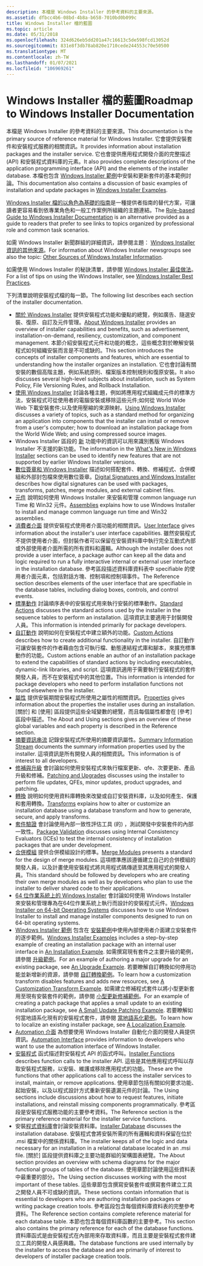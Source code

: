 ```yaml
---
description: 本檔是 Windows Installer 的參考資料的主要來源。
ms.assetid: dfbcc4b6-08bd-4b8a-b658-7010bd0b099c
title: Windows Installer 檔的藍圖
ms.topic: article
ms.date: 05/31/2018
ms.openlocfilehash: 324d626eb5dd201a47c16613c5de598fcd13052d
ms.sourcegitcommit: 831e8f3db78ab820e1710cede244553c70e50500
ms.translationtype: MT
ms.contentlocale: zh-TW
ms.lasthandoff: 01/07/2021
ms.locfileid: "106969261"
---
```

# <a name="roadmap-to-windows-installer-documentation"></a><span data-ttu-id="483c3-103">Windows Installer 檔的藍圖</span><span class="sxs-lookup"><span data-stu-id="483c3-103">Roadmap to Windows Installer Documentation</span></span>

<span data-ttu-id="483c3-104">本檔是 Windows Installer 的參考資料的主要來源。</span><span class="sxs-lookup"><span data-stu-id="483c3-104">This documentation is the primary source of reference material for Windows Installer.</span></span> <span data-ttu-id="483c3-105">它會提供安裝套件和安裝程式服務的相關資訊。</span><span class="sxs-lookup"><span data-stu-id="483c3-105">It provides information about installation packages and the installer service.</span></span> <span data-ttu-id="483c3-106">它也會提供應用程式開發介面的完整描述 (API) 和安裝程式資料庫的元素。</span><span class="sxs-lookup"><span data-stu-id="483c3-106">It also provides complete descriptions of the application programming interface (API) and the elements of the installer database.</span></span> <span data-ttu-id="483c3-107">本檔也包含 [Windows Installer 範例](windows-installer-examples.md)中安裝和更新套件的基本範例討論。</span><span class="sxs-lookup"><span data-stu-id="483c3-107">This documentation also contains a discussion of basic examples of installation and update packages in [Windows Installer Examples](windows-installer-examples.md).</span></span>

<span data-ttu-id="483c3-108">[Windows Installer 檔的以角色為基礎的指南](role-based-guide-to-windows-installer-documentation.md)是一種提供者指南的替代方案，可讓讀者更容易看到依專業角色和一般工作案例所組織的主題連結。</span><span class="sxs-lookup"><span data-stu-id="483c3-108">The [Role-based Guide to Windows Installer Documentation](role-based-guide-to-windows-installer-documentation.md) is an alternative provided as a guide to readers that prefer to see links to topics organized by professional role and common task scenarios.</span></span>

<span data-ttu-id="483c3-109">如需 Windows Installer 新聞群組的詳細資訊，請參閱主題： [Windows Installer 資訊的其他來源](other-sources-of-windows-installer-information.md)。</span><span class="sxs-lookup"><span data-stu-id="483c3-109">For information about Windows Installer newsgroups see also the topic: [Other Sources of Windows Installer Information](other-sources-of-windows-installer-information.md).</span></span>

<span data-ttu-id="483c3-110">如需使用 Windows Installer 的秘訣清單，請參閱 [Windows Installer 最佳做法](windows-installer-best-practices.md)。</span><span class="sxs-lookup"><span data-stu-id="483c3-110">For a list of tips on using the Windows Installer, see [Windows Installer Best Practices](windows-installer-best-practices.md).</span></span>

<span data-ttu-id="483c3-111">下列清單說明安裝程式檔的每一節。</span><span class="sxs-lookup"><span data-stu-id="483c3-111">The following list describes each section of the installer documentation.</span></span>

-   <span data-ttu-id="483c3-112">[關於 Windows Installer](about-windows-installer.md) 提供安裝程式功能和優點的總覽，例如廣告、隨選安裝、復原、自訂及元件管理。</span><span class="sxs-lookup"><span data-stu-id="483c3-112">[About Windows Installer](about-windows-installer.md) provides an overview of installer capabilities and benefits, such as advertisement, installation-on-demand, resiliency, customization, and component management.</span></span> <span data-ttu-id="483c3-113">本節介紹安裝程式元件和功能的概念，這些概念對於瞭解安裝程式如何組織安裝而言是不可或缺的。</span><span class="sxs-lookup"><span data-stu-id="483c3-113">This section introduces the concepts of installer components and features, which are essential to understanding how the installer organizes an installation.</span></span> <span data-ttu-id="483c3-114">它也會討論有關安裝的數個高階主題，例如系統原則、檔案版本控制規則和復原安裝。</span><span class="sxs-lookup"><span data-stu-id="483c3-114">It also discusses several high-level subjects about installation, such as System Policy, File Versioning Rules, and Rollback Installation.</span></span>
-   <span data-ttu-id="483c3-115">[使用 Windows Installer](using-windows-installer.md) 討論各種主題，例如將應用程式組織成元件的標準方法，安裝程式可從使用者的電腦安裝或移除這些元件;如何從 World Wide Web 下載安裝套件;以及使用壓縮的來源映射。</span><span class="sxs-lookup"><span data-stu-id="483c3-115">[Using Windows Installer](using-windows-installer.md) discusses a variety of topics, such as a standard method for organizing an application into components that the installer can install or remove from a user's computer; how to download an installation package from the World Wide Web; and using compressed source images.</span></span>
-   <span data-ttu-id="483c3-116">Windows Installer 區段的 [新](what-s-new-in-windows-installer.md) 功能中的資訊可以用來識別舊版 Windows Installer 不支援的新功能。</span><span class="sxs-lookup"><span data-stu-id="483c3-116">The information in the [What's New in Windows Installer](what-s-new-in-windows-installer.md) sections can be used to identify new features that are not supported by earlier Windows Installer versions.</span></span>
-   <span data-ttu-id="483c3-117">[數位簽章和 Windows Installer](digital-signatures-and-windows-installer.md) 描述如何搭配套件、轉換、修補程式、合併模組和外部封包檔來使用數位簽章。</span><span class="sxs-lookup"><span data-stu-id="483c3-117">[Digital Signatures and Windows Installer](digital-signatures-and-windows-installer.md) describes how digital signatures can be used with packages, transforms, patches, merge modules, and external cabinet files.</span></span>
-   <span data-ttu-id="483c3-118">[元件](assemblies.md) 說明如何使用 Windows Installer 來安裝和管理 common language run Time 和 Win32 元件。</span><span class="sxs-lookup"><span data-stu-id="483c3-118">[Assemblies](assemblies.md) explains how to use Windows Installer to install and manage common language run time and Win32 assemblies.</span></span>
-   <span data-ttu-id="483c3-119">[消費者介面](user-interface.md) 提供安裝程式使用者介面功能的相關資訊。</span><span class="sxs-lookup"><span data-stu-id="483c3-119">[User Interface](user-interface.md) gives information about the installer's user interface capabilities.</span></span> <span data-ttu-id="483c3-120">雖然安裝程式不提供使用者介面，但封裝作者可以保留在安裝資料庫中執行完全互動式內部或外部使用者介面所需的所有資料和邏輯。</span><span class="sxs-lookup"><span data-stu-id="483c3-120">Although the installer does not provide a user interface, a package author can keep all the data and logic required to run a fully interactive internal or external user interface in the installation database.</span></span> <span data-ttu-id="483c3-121">參考區段描述資料庫資料表中 specifiable 的使用者介面元素，包括對話方塊、控制項和控制項事件。</span><span class="sxs-lookup"><span data-stu-id="483c3-121">The Reference section describes elements of the user interface that are specifiable in the database tables, including dialog boxes, controls, and control events.</span></span>
-   <span data-ttu-id="483c3-122">[標準動作](standard-actions.md) 討論順序表中的安裝程式用來執行安裝的標準動作。</span><span class="sxs-lookup"><span data-stu-id="483c3-122">[Standard Actions](standard-actions.md) discusses the standard actions used by the installer in the sequence tables to perform an installation.</span></span> <span data-ttu-id="483c3-123">這項資訊主要適用于封裝開發人員。</span><span class="sxs-lookup"><span data-stu-id="483c3-123">This information is intended primarily for package developers.</span></span>
-   <span data-ttu-id="483c3-124">[自訂動作](custom-actions.md) 說明如何在安裝程式中建立額外的功能。</span><span class="sxs-lookup"><span data-stu-id="483c3-124">[Custom Actions](custom-actions.md) describes how to create additional functionality in the installer.</span></span> <span data-ttu-id="483c3-125">自訂動作可讓安裝套件的作者藉由包含可執行檔、動態連結程式庫和腳本，來擴充標準動作的功能。</span><span class="sxs-lookup"><span data-stu-id="483c3-125">Custom actions enable an author of an installation package to extend the capabilities of standard actions by including executables, dynamic-link libraries, and script.</span></span> <span data-ttu-id="483c3-126">這項資訊適用于需要執行安裝程式的套件開發人員，而不在安裝程式中的其他位置。</span><span class="sxs-lookup"><span data-stu-id="483c3-126">This information is intended for package developers who need to perform installation functions not found elsewhere in the installer.</span></span>
-   <span data-ttu-id="483c3-127">[屬性](properties.md) 提供安裝期間安裝程式所使用之屬性的相關資訊。</span><span class="sxs-lookup"><span data-stu-id="483c3-127">[Properties](properties.md) gives information about the properties the installer uses during an installation.</span></span> <span data-ttu-id="483c3-128">[關於] 和 [使用] 區段提供這些全域變數的總覽，而且每個屬性都會在 [參考] 區段中描述。</span><span class="sxs-lookup"><span data-stu-id="483c3-128">The About and Using sections gives an overview of these global variables and each property is described in the Reference section.</span></span>
-   <span data-ttu-id="483c3-129">[摘要資訊串流](summary-information-stream.md) 記錄安裝程式所使用的摘要資訊屬性。</span><span class="sxs-lookup"><span data-stu-id="483c3-129">[Summary Information Stream](summary-information-stream.md) documents the summary information properties used by the installer.</span></span> <span data-ttu-id="483c3-130">這項資訊是所有開發人員的相關資訊。</span><span class="sxs-lookup"><span data-stu-id="483c3-130">This information is of interest to all developers.</span></span>
-   <span data-ttu-id="483c3-131">[修補與升級](patching-and-upgrades.md) 會討論如何使用安裝程式來執行檔案更新、qfe、次要更新、產品升級和修補。</span><span class="sxs-lookup"><span data-stu-id="483c3-131">[Patching and Upgrades](patching-and-upgrades.md) discusses using the installer to perform file updates, QFEs, minor updates, product upgrades, and patching.</span></span>
-   <span data-ttu-id="483c3-132">[轉換](transforms.md) 說明如何使用資料庫轉換來改變或自訂安裝資料庫，以及如何產生、保護和套用轉換。</span><span class="sxs-lookup"><span data-stu-id="483c3-132">[Transforms](transforms.md) explains how to alter or customize an installation database using a database transform and how to generate, secure, and apply transforms.</span></span>
-   <span data-ttu-id="483c3-133">[套件驗證](package-validation.md) 會討論使用內部一致性評估工具 (的) ，測試開發中安裝套件的內部一致性。</span><span class="sxs-lookup"><span data-stu-id="483c3-133">[Package Validation](package-validation.md) discusses using Internal Consistency Evaluators (ICEs) to test the internal consistency of installation packages that are under development.</span></span>
-   <span data-ttu-id="483c3-134">[合併模組](merge-modules.md) 提供合併模組設計的標準。</span><span class="sxs-lookup"><span data-stu-id="483c3-134">[Merge Modules](merge-modules.md) presents a standard for the design of merge modules.</span></span> <span data-ttu-id="483c3-135">這項標準應該遵循建立自己的合併模組的開發人員，以及計畫使用安裝程式將共用程式碼傳遞至其應用程式的開發人員。</span><span class="sxs-lookup"><span data-stu-id="483c3-135">This standard should be followed by developers who are creating their own merge modules as well as by developers who plan to use the installer to deliver shared code to their applications.</span></span>
-   <span data-ttu-id="483c3-136">[64 位作業系統上的 Windows Installer](windows-installer-on-64-bit-operating-systems.md) 會討論如何使用 Windows Installer 來安裝和管理專為在64位作業系統上執行而設計的安裝程式元件。</span><span class="sxs-lookup"><span data-stu-id="483c3-136">[Windows Installer on 64-bit Operating Systems](windows-installer-on-64-bit-operating-systems.md) discusses how to use Windows Installer to install and manage installer components designed to run on 64-bit operating systems.</span></span>
-   <span data-ttu-id="483c3-137">[Windows Installer 範例](windows-installer-examples.md) 包含在 [安裝範例](an-installation-example.md)中使用內部使用者介面建立安裝套件的逐步範例。</span><span class="sxs-lookup"><span data-stu-id="483c3-137">[Windows Installer Examples](windows-installer-examples.md) includes a step-by-step example of creating an installation package with an internal user interface in [An Installation Example](an-installation-example.md).</span></span> <span data-ttu-id="483c3-138">如需撰寫現有套件之主要升級的範例，請參閱 [升級範例](an-upgrade-example.md)。</span><span class="sxs-lookup"><span data-stu-id="483c3-138">For an example of authoring a major upgrade for an existing package, see [An Upgrade Example](an-upgrade-example.md).</span></span> <span data-ttu-id="483c3-139">若要瞭解自訂轉換如何停用功能並新增新的資源，請參閱 [自訂轉換範例](a-customization-transform-example.md)。</span><span class="sxs-lookup"><span data-stu-id="483c3-139">To learn how a customization transform disables features and adds new resources, see [A Customization Transform Example](a-customization-transform-example.md).</span></span> <span data-ttu-id="483c3-140">如需建立修補程式套件以將小型更新套用至現有安裝套件的範例，請參閱 [小型更新修補範例](a-small-update-patching-example.md)。</span><span class="sxs-lookup"><span data-stu-id="483c3-140">For an example of creating a patch package that applies a small update to an existing installation package, see [A Small Update Patching Example](a-small-update-patching-example.md).</span></span> <span data-ttu-id="483c3-141">若要瞭解如何當地語系化現有的安裝程式套件，請參閱 [當地語系化範例](a-localization-example.md)。</span><span class="sxs-lookup"><span data-stu-id="483c3-141">To learn how to localize an existing installer package, see [A Localization Example](a-localization-example.md).</span></span>
-   <span data-ttu-id="483c3-142">[Automation 介面](automation-interface.md) 為想要使用 Windows Installer 自動化介面的開發人員提供資訊。</span><span class="sxs-lookup"><span data-stu-id="483c3-142">[Automation Interface](automation-interface.md) provides information to developers who want to use the automation interface of Windows Installer.</span></span>
-   <span data-ttu-id="483c3-143">[安裝程式](installer-functions.md) 函式描述對安裝程式 API 的函式呼叫。</span><span class="sxs-lookup"><span data-stu-id="483c3-143">[Installer Functions](installer-functions.md) describes function calls to the installer API.</span></span> <span data-ttu-id="483c3-144">這些是其他應用程式呼叫以存取安裝程式服務，以安裝、維護或移除應用程式的功能。</span><span class="sxs-lookup"><span data-stu-id="483c3-144">These are the functions that other applications call to access the installer services to install, maintain, or remove applications.</span></span> <span data-ttu-id="483c3-145">使用章節包括有關如何要求功能、起始安裝，以及以程式設計方式重新安裝遺漏元件的討論。</span><span class="sxs-lookup"><span data-stu-id="483c3-145">The Using sections include discussions about how to request features, initiate installations, and reinstall missing components programmatically.</span></span> <span data-ttu-id="483c3-146">參考區段是安裝程式服務功能的主要參考資料。</span><span class="sxs-lookup"><span data-stu-id="483c3-146">The Reference section is the primary reference material for the installer service functions.</span></span>
-   <span data-ttu-id="483c3-147">安裝[程式資料庫](installer-database.md)會討論安裝資料庫。</span><span class="sxs-lookup"><span data-stu-id="483c3-147">[Installer Database](installer-database.md) discusses the installation database.</span></span> <span data-ttu-id="483c3-148">安裝程式會將安裝所需的所有邏輯和資料保留在位於 .msi 檔案中的關係資料庫。</span><span class="sxs-lookup"><span data-stu-id="483c3-148">The installer keeps all of the logic and data necessary for an installation in a relational database located in an .msi file.</span></span> <span data-ttu-id="483c3-149">[關於] 區段提供資料庫之主要功能群組的架構圖表總覽。</span><span class="sxs-lookup"><span data-stu-id="483c3-149">The About section provides an overview with schema diagrams for the major functional groups of tables of the database.</span></span> <span data-ttu-id="483c3-150">使用章節討論使用這些資料表中最重要的部分。</span><span class="sxs-lookup"><span data-stu-id="483c3-150">The Using section discusses working with the most important of these tables.</span></span> <span data-ttu-id="483c3-151">這些章節包含撰寫安裝套件或撰寫套件建立工具之開發人員不可或缺的資訊。</span><span class="sxs-lookup"><span data-stu-id="483c3-151">These sections contain information that is essential to developers who are authoring installation packages or writing package creation tools.</span></span> <span data-ttu-id="483c3-152">參考區段包含每個資料庫資料表的完整參考資料。</span><span class="sxs-lookup"><span data-stu-id="483c3-152">The Reference section contains complete reference material for each database table.</span></span> <span data-ttu-id="483c3-153">本節也包含每個資料庫函數的主要參考。</span><span class="sxs-lookup"><span data-stu-id="483c3-153">This section also contains the primary reference for each of the database functions.</span></span> <span data-ttu-id="483c3-154">資料庫函式是由安裝程式在內部用來存取資料庫，而且主要是安裝程式套件建立工具的開發人員感興趣。</span><span class="sxs-lookup"><span data-stu-id="483c3-154">The database functions are used internally by the installer to access the database and are primarily of interest to developers of installer package creation tools.</span></span>

 

 



